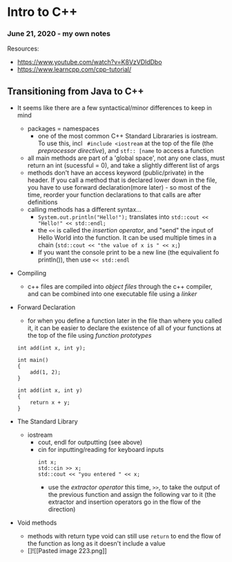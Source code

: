 # Intro to C++
### June 21, 2020 - my own notes

Resources:
- https://www.youtube.com/watch?v=K8VzVDldDbo
- https://www.learncpp.com/cpp-tutorial/


## Transitioning from Java to C++
- It seems like there are a few syntactical/minor differences to keep in mind
	- packages = namespaces
		- one of the most common C++ Standard Librararies is iostream. To use this, incl ` #include <iostream` at the top of the file (the *preprocessor directive*), and `stf:: [name` to access a function
	- all main methods are part of a 'global space', not any one class, must return an int (sucessful = 0), and take a slightly different list of args
	- methods don't have an access keyword (public/private) in the header. If you call a method that is declared lower down in the file, you have to use forward declaration(more later) - so most of the time, reorder your function declarations to that calls are after definitions
	- calling methods has a different syntax...
		- `System.out.println("Hello!");` translates into `std::cout << "Hello!" << std::endl;`
		- the `<<` is called the *insertion operator*, and "send" the input of Hello World into the function. It can be used multiple times in a chain (`std::cout << "the value of x is " << x;`)
		- If you want the console print to be a new line (the equivalient fo println()), then use `<< std::endl`

- Compiling
	- c++ files are compiled into *object files* through the c++ compiler, and can be combined into one executable file using a *linker*

- Forward Declaration
	- for when you define a function later in the file than where you called it, it can be easier to declare the existence of all of your functions at the top of the file using *function prototypes*
	```
	int add(int x, int y);

	int main()
	{
		add(1, 2);
	}

	int add(int x, int y)
	{
		return x + y;
	}
	```

- The Standard Library
	- iostream
		- cout, endl for outputting (see above)
		- cin for inputting/reading for keyboard inputs
			```
			int x;
    		std::cin >> x;
    		std::cout << "you entered " << x;
			```
			- use the *extractor operator* this time, `>>`, to take the output of the previous function and assign the following var to it (the extractor and insertion operators go in the flow of the direction)
- Void methods
	- methods with return type void can still use `return` to end the flow of the function as long as it doesn't include a value
	- []![[Pasted image 223.png]]
